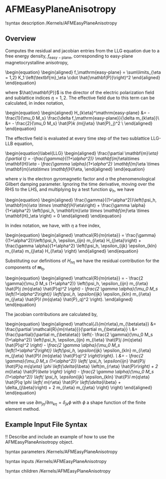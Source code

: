 # AFMEasyPlaneAnisotropy

!syntax description /Kernels/AFMEasyPlaneAnisotropy

## Overview

Computes the residual and jacobian entries from the LLG equation due to a free energy density, $f_\mathrm{easy-plane}$, corresponding to easy-plane magnetocrystalline anisotropy,

\begin{equation}
  \begin{aligned}
    f_\mathrm{easy-plane} = \sum\limits_{\eta = 1,2} K_1 \left(\textbf{m}_\eta \cdot \hat{\mathbf{P}}\right)^2
  \end{aligned}
\end{equation}

where $\hat{\mathbf{P}}$ is the director of the electric polarization field and sublattice indices $\eta = 1,2$. The effective field due to this term can be calculated, in index notation,

\begin{equation}
  \begin{aligned}
    H_{k\eta}^\mathrm{easy-plane} &= - \frac{1}{\mu_0 M_s} \frac{\delta f_\mathrm{easy-plane}}{\delta m_{k\eta}}\\
    &= - \frac{2}{\mu_0 M_s} \hat{P}_k (m_{j\eta} \hat{P}_j)^2 \\
  \end{aligned}
\end{equation}

The effective field is evaluated at every time step of the two sublattice LLG-LLB equation,

\begin{equation}\label{LLG}
  \begin{aligned}
    \frac{\partial \mathbf{m}_\eta}{\partial t} = -\frac{\gamma}{(1+\alpha^2)} \mathbf{m}_\eta\times \mathbf{H}_\eta - \frac{\gamma \alpha}{1+\alpha^2} \mathbf{m}_\eta \times \mathbf{m}_\eta\times \mathbf{H}_\eta,
  \end{aligned}
\end{equation}

where $\gamma$ is the electron gyromagnetic factor and $\alpha$ the phenomenological Gilbert damping parameter. Ignoring the time derivative, moving over the RHS to the LHS, and multiplying by a test function $\psi_h$, we have

\begin{equation}
  \begin{aligned}
    \frac{\gamma}{(1+\alpha^2)}\left(\psi_h, \mathbf{m}_\eta \times \mathbf{H}_\eta\right) + \frac{\gamma \alpha}{1+\alpha^2} \left(\psi_h, \mathbf{m}_\eta \times \mathbf{m}_\eta \times \mathbf{H}_\eta \right) = 0
  \end{aligned}
\end{equation}

In index notation, we have, with $\eta$ a free index,

\begin{equation}
  \begin{aligned}
    \mathcal{R}_{m_{n\eta}} = \frac{\gamma}{(1+\alpha^2)}\left(\psi_h, \epsilon_{ijn} m_{i\eta} H_{j\eta}\right) + \frac{\gamma \alpha}{1+\alpha^2} \left(\psi_h, \epsilon_{ijk} \epsilon_{kln} m_{i\eta} m_{j\eta}  H_{l\eta} \right)
  \end{aligned}
\end{equation}

Substituting our definitions of $H_{n\eta}$ we have the residual contribution for the components of $\mathbf{m}_\eta$,

\begin{equation}
  \begin{aligned}
    \mathcal{R}_{m_{n\eta}} = - \frac{2 \gamma}{\mu_0 M_s (1+\alpha^2)} \left(\psi_h, \epsilon_{ijn} m_{i\eta} \hat{P}_j (m_{q\eta} \hat{P}_q)^2 \right) - \frac{2 \gamma \alpha}{\mu_0 M_s \left(1+\alpha^2\right)} \left(\psi_h, \epsilon_{ijk} \epsilon_{kln} m_{i\eta} m_{j\eta}  \hat{P}_l (m_{q\eta} \hat{P}_q)^2 \right).
  \end{aligned}
\end{equation}

The jacobian contributions are calculated by,

\begin{equation}
  \begin{aligned}
    \mathcal{J}_{m_{n\eta},m_{\beta\eta}} &= \frac{\partial \mathcal{R}_{m_{n\eta}}}{\partial m_{\beta\eta}} \\
    &= \frac{\partial}{\partial m_{\beta\eta}} \left\{- \frac{2 \gamma}{\mu_0 M_s (1+\alpha^2)} \left(\psi_h, \epsilon_{ijn} m_{i\eta} \hat{P}_j (m_{q\eta} \hat{P}_q)^2 \right) - \frac{2 \gamma \alpha}{\mu_0 M_s \left(1+\alpha^2\right)} \left(\psi_h, \epsilon_{ijk} \epsilon_{kln} m_{i\eta} m_{j\eta}  \hat{P}_l (m_{q\eta} \hat{P}_q)^2 \right)\right\}. \\
    &= - \frac{2 \gamma}{\mu_0 M_s (1+\alpha^2)} \left( \psi_h, \epsilon_{ijn} \hat{P}_j \hat{P}_q m_{q\eta} \phi \left\{\delta_{i\beta} \left(m_{r\eta} \hat{P}_r\right) + 2 m_{i\eta} \hat{P}_\beta \right\} \right) - \frac{2 \gamma \alpha}{\mu_0 M_s (1+\alpha^2)} \left( \psi_h, \epsilon_{ijk} \epsilon_{kln} \hat{P}_l  m_{q\eta} \hat{P}_q \phi \left\{ m_{r\eta} \hat{P}_r \left(\delta_{i\beta} + \delta_{j\beta}\right) + 2 m_{i\eta} m_{j\eta} \right\} \right)
  \end{aligned}
\end{equation}

where we use $\partial m_{j\eta} / \partial m_{k\eta} = \delta_{jk} \phi$ with $\phi$ a shape function of the finite element method.


## Example Input File Syntax

!! Describe and include an example of how to use the AFMEasyPlaneAnisotropy object.

!syntax parameters /Kernels/AFMEasyPlaneAnisotropy

!syntax inputs /Kernels/AFMEasyPlaneAnisotropy

!syntax children /Kernels/AFMEasyPlaneAnisotropy
